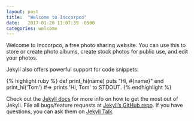 ```yaml
---
layout: post
title:  "Welcome to Inccorpco"
date:   2017-01-20 11:07:39 -0500
categories: welcome
---
```

Welcome to Inccorpco, a free photo sharing website. You can use this to store or create photo albums, create stock photos for public use, and edit your photos. 



Jekyll also offers powerful support for code snippets:

{% highlight ruby %}
def print_hi(name)
  puts "Hi, #{name}"
end
print_hi('Tom')
#=> prints 'Hi, Tom' to STDOUT.
{% endhighlight %}

Check out the [Jekyll docs][jekyll-docs] for more info on how to get the most out of Jekyll. File all bugs/feature requests at [Jekyll’s GitHub repo][jekyll-gh]. If you have questions, you can ask them on [Jekyll Talk][jekyll-talk].

[jekyll-docs]: http://jekyllrb.com/docs/home
[jekyll-gh]:   https://github.com/jekyll/jekyll
[jekyll-talk]: https://talk.jekyllrb.com/
